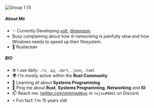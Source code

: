 ![Group 1 (1)](https://user-images.githubusercontent.com/63039748/168472207-ce1b045c-4027-4ca5-8978-5b832aed86fa.png)

##### About Me

- ✨ Currently Developing [volt](https://github.com/voltpkg/volt), [dimension](https://github.com/dimensionhq)
- Busy complaining about how 🌐 networking is painfully slow and how Windows needs to speed up their filesystem.
- 🦀 Rustacean

##### BIO

- ⚙️ I use daily: `.rs`, `.py`, `.dart`, `.json`, `.toml`
- 🌍 I'm mostly active within the **Rust Community**
- 🌱 Learning all about **Systems Programming**
- 💬 Ping me about **Rust**, **Systems Programming**, **Networking** and **IO**
- 📫 Reach me: [twitter.com/xtremedevx](https://twitter.com/xtremedevx) or `tejas#0001` on Discord.
- ⚡️ Fun fact: I'm 15 years old!
